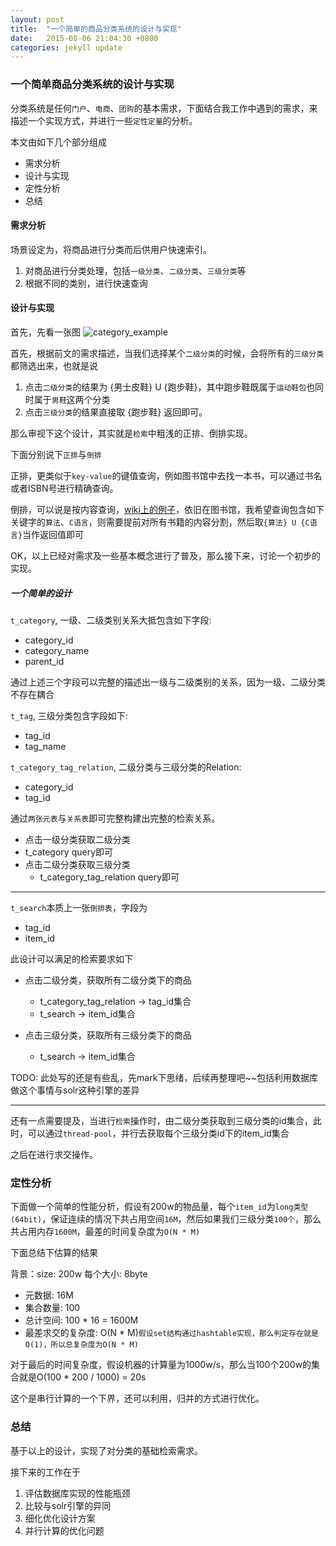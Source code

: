 ```yaml
---
layout: post
title:  "一个简单的商品分类系统的设计与实现"
date:   2015-08-06 21:04:30 +0800
categories: jekyll update
---
```


### 一个简单商品分类系统的设计与实现

分类系统是任何`门户`、`电商`、`团购`的基本需求，下面结合我工作中遇到的需求，来描述一个实现方式，并进行一些`定性定量`的分析。

本文由如下几个部分组成

* 需求分析
* 设计与实现
* 定性分析
* 总结


#### 需求分析

场景设定为，将商品进行分类而后供用户快速索引。

1. 对商品进行分类处理，包括`一级分类`、`二级分类`、`三级分类`等
2. 根据不同的类别，进行快速查询

#### 设计与实现

首先，先看一张图
![category_example](http://he-blog.oss-cn-beijing.aliyuncs.com/category_simple_impl.png)

首先，根据前文的需求描述，当我们选择某个`二级分类`的时候，会将所有的`三级分类`都筛选出来，也就是说

1. 点击`二级分类`的结果为 {男士皮鞋} U {跑步鞋}，其中跑步鞋既属于`运动鞋包`也同时属于`男鞋`这两个分类
2. 点击`三级分类`的结果直接取 {跑步鞋} 返回即可。

那么审视下这个设计，其实就是`检索`中粗浅的正排、倒排实现。

下面分别说下`正排`与`倒排`

正排，更类似于`key-value`的键值查询，例如图书馆中去找一本书，可以通过书名或者ISBN号进行精确查询。

倒排，可以说是按内容查询，[wiki上的例子](https://zh.wikipedia.org/wiki/%E5%80%92%E6%8E%92%E7%B4%A2%E5%BC%95)，依旧在图书馆，我希望查询包含如下关键字的`算法`、`C语言`，则需要提前对所有书籍的内容分割，然后取`{算法} U {C语言}`当作返回值即可

OK，以上已经对需求及一些基本概念进行了普及，那么接下来，讨论一个初步的实现。

##### 一个简单的设计

`t_category`, 一级、二级类别关系大抵包含如下字段:

* category_id
* category_name
* parent_id

通过上述三个字段可以完整的描述出一级与二级类别的关系，因为一级、二级分类不存在耦合

`t_tag`, 三级分类包含字段如下:

* tag_id
* tag_name

`t_category_tag_relation`, 二级分类与三级分类的Relation:

* category_id
* tag_id

通过`两张元表`与`关系表`即可完整构建出完整的检索关系。

* 点击一级分类获取二级分类
* t_category query即可
* 点击二级分类获取三级分类
    * t_category_tag_relation query即可

----

`t_search`本质上一张`倒排表`，字段为

* tag_id
* item_id

此设计可以满足的检索要求如下

* 点击二级分类，获取所有二级分类下的商品
    * t_category_tag_relation -> tag_id集合
    * t_search -> item_id集合
    
* 点击三级分类，获取所有三级分类下的商品
    * t_search -> item_id集合
    
TODO: 此处写的还是有些乱，先mark下思绪，后续再整理吧~~包括利用数据库做这个事情与solr这种引擎的差异

----

还有一点需要提及，当进行`检索`操作时，由二级分类获取到三级分类的id集合，此时，可以通过`thread-pool`，并行去获取每个三级分类id下的item_id集合

之后在进行求交操作。

### 定性分析

下面做一个简单的性能分析，假设有200w的物品量，每个`item_id`为`long类型(64bit)`，保证连续的情况下共占用空间`16M`，然后如果我们三级分类`100个`，那么共占用内存`1600M`，最差的时间复杂度为`O(N * M)`

下面总结下估算的结果

背景：size: 200w 每个大小: 8byte

* 元数据: 16M
* 集合数量: 100
* 总计空间: 100 * 16 = 1600M
* 最差求交的复杂度: O(N * M)`假设set结构通过hashtable实现，那么判定存在就是O(1)，所以总复杂度为O(N * M)`

对于最后的时间复杂度，假设机器的计算量为1000w/s，那么当100个200w的集合就是O(100 * 200 / 1000) = 20s

这个是串行计算的一个下界，还可以利用，归并的方式进行优化。


### 总结

基于以上的设计，实现了对分类的基础检索需求。

接下来的工作在于

1. 评估数据库实现的性能瓶颈
2. 比较与solr引擎的异同
3. 细化优化设计方案
4. 并行计算的优化问题

